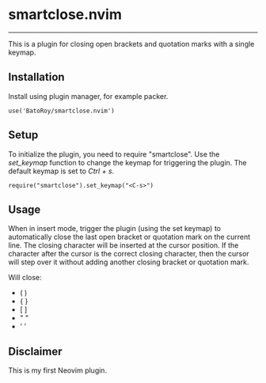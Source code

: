 # smartclose.nvim
---
This is a plugin for closing open brackets and quotation marks with a single keymap. 
## Installation

Install using plugin manager, for example packer.
```
use('BatoRoy/smartclose.nvim')
```
## Setup

To initialize the plugin, you need to require "smartclose". Use the *set_keymap* function to change the keymap for triggering the plugin. The default keymap is set to *Ctrl + s*.
```
require("smartclose").set_keymap("<C-s>")
```

## Usage

When in insert mode, trigger the plugin (using the set keymap) to automatically close the last open bracket or quotation mark on the current line. The closing character will be inserted at the cursor position. If the character after the cursor is the correct closing character, then the cursor will step over it without adding another closing bracket or quotation mark. 

Will close:
- ( )
- { }
- \[ ]
- " "
- ' '
## Disclaimer
This is my first Neovim plugin. 
